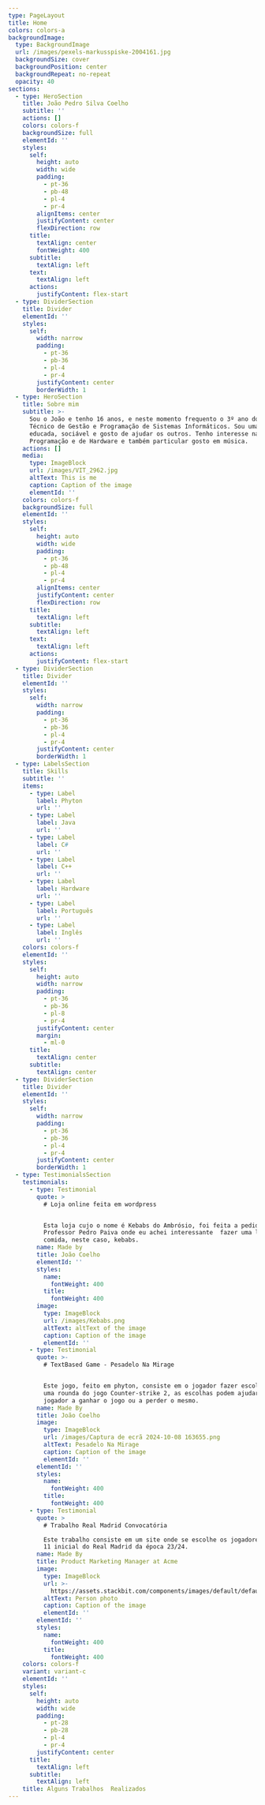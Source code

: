 ```yaml
---
type: PageLayout
title: Home
colors: colors-a
backgroundImage:
  type: BackgroundImage
  url: /images/pexels-markusspiske-2004161.jpg
  backgroundSize: cover
  backgroundPosition: center
  backgroundRepeat: no-repeat
  opacity: 40
sections:
  - type: HeroSection
    title: João Pedro Silva Coelho
    subtitle: ''
    actions: []
    colors: colors-f
    backgroundSize: full
    elementId: ''
    styles:
      self:
        height: auto
        width: wide
        padding:
          - pt-36
          - pb-48
          - pl-4
          - pr-4
        alignItems: center
        justifyContent: center
        flexDirection: row
      title:
        textAlign: center
        fontWeight: 400
      subtitle:
        textAlign: left
      text:
        textAlign: left
      actions:
        justifyContent: flex-start
  - type: DividerSection
    title: Divider
    elementId: ''
    styles:
      self:
        width: narrow
        padding:
          - pt-36
          - pb-36
          - pl-4
          - pr-4
        justifyContent: center
        borderWidth: 1
  - type: HeroSection
    title: Sobre mim
    subtitle: >-
      Sou o João e tenho 16 anos, e neste momento frequento o 3º ano do curso
      Técnico de Gestão e Programação de Sistemas Informáticos. Sou uma pessoa
      educada, sociável e gosto de ajudar os outros. Tenho interesse na área de
      Programação e de Hardware e também particular gosto em música.
    actions: []
    media:
      type: ImageBlock
      url: /images/VIT_2962.jpg
      altText: This is me
      caption: Caption of the image
      elementId: ''
    colors: colors-f
    backgroundSize: full
    elementId: ''
    styles:
      self:
        height: auto
        width: wide
        padding:
          - pt-36
          - pb-48
          - pl-4
          - pr-4
        alignItems: center
        justifyContent: center
        flexDirection: row
      title:
        textAlign: left
      subtitle:
        textAlign: left
      text:
        textAlign: left
      actions:
        justifyContent: flex-start
  - type: DividerSection
    title: Divider
    elementId: ''
    styles:
      self:
        width: narrow
        padding:
          - pt-36
          - pb-36
          - pl-4
          - pr-4
        justifyContent: center
        borderWidth: 1
  - type: LabelsSection
    title: Skills
    subtitle: ''
    items:
      - type: Label
        label: Phyton
        url: ''
      - type: Label
        label: Java
        url: ''
      - type: Label
        label: C#
        url: ''
      - type: Label
        label: C++
        url: ''
      - type: Label
        label: Hardware
        url: ''
      - type: Label
        label: Português
        url: ''
      - type: Label
        label: Inglês
        url: ''
    colors: colors-f
    elementId: ''
    styles:
      self:
        height: auto
        width: narrow
        padding:
          - pt-36
          - pb-36
          - pl-8
          - pr-4
        justifyContent: center
        margin:
          - ml-0
      title:
        textAlign: center
      subtitle:
        textAlign: center
  - type: DividerSection
    title: Divider
    elementId: ''
    styles:
      self:
        width: narrow
        padding:
          - pt-36
          - pb-36
          - pl-4
          - pr-4
        justifyContent: center
        borderWidth: 1
  - type: TestimonialsSection
    testimonials:
      - type: Testimonial
        quote: >
          # Loja online feita em wordpress


          Esta loja cujo o nome é Kebabs do Ambrósio, foi feita a pedido do
          Professor Pedro Paiva onde eu achei interessante  fazer uma loja de
          comida, neste caso, kebabs.
        name: Made by
        title: João Coelho
        elementId: ''
        styles:
          name:
            fontWeight: 400
          title:
            fontWeight: 400
        image:
          type: ImageBlock
          url: /images/Kebabs.png
          altText: altText of the image
          caption: Caption of the image
          elementId: ''
      - type: Testimonial
        quote: >-
          # TextBased Game - Pesadelo Na Mirage


          Este jogo, feito em phyton, consiste em o jogador fazer escolhas sobre
          uma rounda do jogo Counter-strike 2, as escolhas podem ajudar o
          jogador a ganhar o jogo ou a perder o mesmo.
        name: Made By
        title: João Coelho
        image:
          type: ImageBlock
          url: /images/Captura de ecrã 2024-10-08 163655.png
          altText: Pesadelo Na Mirage
          caption: Caption of the image
          elementId: ''
        elementId: ''
        styles:
          name:
            fontWeight: 400
          title:
            fontWeight: 400
      - type: Testimonial
        quote: >
          # Trabalho Real Madrid Convocatória

          Este trabalho consiste em um site onde se escolhe os jogadores para o
          11 inicial do Real Madrid da época 23/24.
        name: Made By
        title: Product Marketing Manager at Acme
        image:
          type: ImageBlock
          url: >-
            https://assets.stackbit.com/components/images/default/default-person.png
          altText: Person photo
          caption: Caption of the image
          elementId: ''
        elementId: ''
        styles:
          name:
            fontWeight: 400
          title:
            fontWeight: 400
    colors: colors-f
    variant: variant-c
    elementId: ''
    styles:
      self:
        height: auto
        width: wide
        padding:
          - pt-28
          - pb-28
          - pl-4
          - pr-4
        justifyContent: center
      title:
        textAlign: left
      subtitle:
        textAlign: left
    title: Alguns Trabalhos  Realizados
---
```

